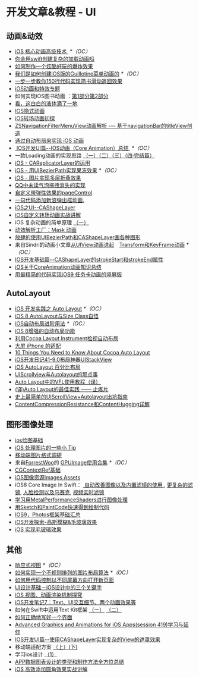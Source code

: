 # 开发文章&教程 - UI
## 动画&动效
- [iOS 核心动画高级技术 ][1] _\*（OC）_
- [你会用swift创建复杂的加载动画吗][2]
- [如何制作一个炫酷好玩的爆炸效果][3]
- [我们是如何创建iOS版的Guillotine菜单动画的][4] _\*（OC）_
- [一步一步教你150行代码实现简书滑动返回效果][5]
- [iOS动画和特效专题][6]
- 如何实现iOS图书动画 ：[第1部分][7][第2部分][8]
- [看，这白白的液体滴了一地][9]
- [IOS隐式动画][10]
- [iOS转场动画初探][11]
- [ZSNavigationFilterMenuView动画解析 --- 基于navigationBar的titleView创造][12]
- [通过自动布局来实现 iOS 动画][13]
- [ IOS开发UI篇--IOS动画（Core Animation）总结 ][14] _\*（OC）_
- 一款Loading动画的实现思路 [（一）][15][（二）][16][（三）][17][（四·完结篇）][18]
- [iOS - CAReplicatorLayer的运用][19]
- [iOS - 用UIBezierPath实现果冻效果][20] _\*（OC）_
- [iOS - 图片实现多层折叠效果][21]
- [QQ中未读气泡拖拽消失的实现][22]
- [自定义带弹性效果的pageControl][23]
- [一句代码添加新浪弹出框动画.][24]
- [iOS之UI--CAShapeLayer][25]
- [iOS自定义转场动画实战讲解][26]
- iOS 复杂动画的简单原理 [（一）][27]
- [动效解析工厂：Mask 动画][28]
- [放肆的使用UIBezierPath和CAShapeLayer画各种图形][29]
- 来自Sindri的动画小文章[从UIView动画说起][30]　[Transform和KeyFrame动画][31] _\*（OC）_
- [IOS开发基础篇--CAShapeLayer的strokeStart和strokeEnd属性][32]
- [iOS关于CoreAnimation动画知识总结][33]
- [用最精简的代码实现iOS9 任务卡动画的竖屏版][34]

## AutoLayout
- [iOS 开发实践之 Auto Layout][35] _\*（OC）_
- [iOS 8 AutoLayout与Size Class自悟][36]
- [iOS自动布局进阶用法][37] _\*（OC）_
- [iOS 8增强的自动布局功能][38]
- [利用Cocoa Layout Instrument检视自动布局][39]
- [大屏 iPhone 的适配][40]
- [10 Things You Need to Know About Cocoa Auto Layout][41]
- [iOS开发日记41-9.0布局神器UIStackView][42]
- [iOS AutoLayout 百分比布局][43]
- [UIScrollview与Autolayout的那点事][44]
- [Auto Layout中的VFL使用教程（译）][45]
- [(译)Auto Layout的最佳实践 —— 止疼片][46]
- [史上最简单的UIScrollView+Autolayout出坑指南][47]
- [ContentCompressionResistance和ContentHugging详解][48]

## 图形图像处理
- [ios绘图基础][49]
- [iOS 处理图片的一些小 Tip][50]
- [移动端图片格式调研][51]
- 来自[ForrestWoo][52]的 [GPUImage使用合集][53] _\*（OC）_ 
- [CGContextRef基础][54]
- [iOS图像资源Images Assets][55]
- iOS8 Core Image In Swift： [ 自动改善图像以及内置滤镜的使用 ][56], [更复杂的滤镜][57], [人脸检测以及马赛克][58], [视频实时滤镜][59]
- [学习用MetalPerformanceShaders进行图像处理][60]
- [用Sketch和PaintCode快速得到绘制代码][61]
- [IOS9，Photos框架基础汇总][62]
- [iOS开发探索-高斯模糊&毛玻璃效果][63]
- [iOS 实现毛玻璃效果][64]

## 其他
- [响应式视图][65] _\*（OC）_
- [如何实现一个不规则排列的图片布局算法][66] _\*（OC）_
- [如何用代码控制以不同屏幕方向打开新页面][67]
- [UI设计基础－iOS设计中的三个关键字][68]
- [iOS 视图、动画渲染机制探究][69]
- [iOS开发笔记7：Text、UI交互细节、两个动画效果等][70]
- 如何在Swift中运用Text Kit框架 [（一）][71] [（二）][72]
- [如何正确地写好一个界面][73]
- [Advanced Graphics and Animations for iOS Apps(session 419)学习与延伸][74]
- [IOS开发UI篇--使用CAShapeLayer实现复杂的View的遮罩效果][75]
- 移动端适配方案 [（上）][76][(下)][77]
- 学习ios设计 [（1）][78]
- [APP数据图表设计的类型和制作方法全方位总结][79]
- [iOS 高效添加圆角效果实战讲解][80]

[1]:	http://wiki.jikexueyuan.com/project/ios-core-animation/
[2]:	http://www.cocoachina.com/swift/20150906/13327.html
[3]:	http://xxycode.com/ru-he-zhi-zuo-ge-xuan-ku-hao-wan-de-bao-zha-xiao-guo-2/
[4]:	http://hechen.info/2015/09/01/How-We-Created-Guillotine-Menu-Animation-for-iOS/
[5]:	http://www.jianshu.com/p/59be4551c418
[6]:	http://liuyanwei.jumppo.com/2015/10/29/iOS-animation-0.html
[7]:	http://www.devtf.cn/?p=1127 "如何实现iOS图书动画:第1部分"
[8]:	http://www.devtf.cn/?p=1129 "如何实现iOS图书动画-第2部分"
[9]:	http://pandara.xyz/2015/11/24/ios_water_drop/ "看，这白白的液体滴了一地"
[10]:	http://www.goofyy.com/blog/ios%e9%9a%90%e5%bc%8f%e5%8a%a8%e7%94%bb/ "IOS隐式动画"
[11]:	http://www.cnblogs.com/hxwj/p/5069806.html "iOS转场动画初探"
[12]:	http://www.jianshu.com/p/50f66a1136de "ZSNavigationFilterMenuView动画解析 --- 基于navigationBar的titleView创造"
[13]:	https://realm.io/cn/news/gotocph-marin-todorov-auto-layout-animations-ios/ "通过自动布局来实现 iOS 动画"
[14]:	http://blog.csdn.net/yixiangboy/article/details/47016829 "IOS开发UI篇--IOS动画（Core Animation）总结"
[15]:	http://www.jianshu.com/p/1c6a2de68753 "一款Loading动画的实现思路（一）"
[16]:	http://www.jianshu.com/p/0dac1208a7ad "一款Loading动画的实现思路（二）"
[17]:	http://www.jianshu.com/p/56448d3d3596 "一款Loading动画的实现思路（三）"
[18]:	http://www.jianshu.com/p/41f277682c91 "一款Loading动画的实现思路（四·完结篇）"
[19]:	http://www.jianshu.com/p/a927157ac62a "iOS - CAReplicatorLayer的运用"
[20]:	http://www.jianshu.com/p/21db20189c40 "iOS - 用UIBezierPath实现果冻效果"
[21]:	http://www.jianshu.com/p/4b26a1f641a3 "iOS - 图片实现多层折叠效果"
[22]:	http://www.cnblogs.com/CyanStone/p/5111178.html "QQ中未读气泡拖拽消失的实现（参照一位年轻牛B的博主的思路自己实现了一下）"
[23]:	http://www.cnblogs.com/CyanStone/p/5123759.html "自定义带弹性效果的pageControl"
[24]:	http://bihongbo.com/2015/08/19/sinaAnimation/ "一句代码添加新浪弹出框动画."
[25]:	http://www.cnblogs.com/goodboy-heyang/p/5185575.html "iOS之UI--CAShapeLayer"
[26]:	http://www.jianshu.com/p/ea0132738057 "iOS自定义转场动画实战讲解"
[27]:	http://www.jianshu.com/p/909ffa37dffa "iOS 复杂动画的简单原理（一）"
[28]:	http://www.jianshu.com/p/3c925a1609f8 "动效解析工厂：Mask 动画"
[29]:	http://www.jianshu.com/p/c5cbb5e05075 "放肆的使用UIBezierPath和CAShapeLayer画各种图形"
[30]:	http://www.jianshu.com/p/6e326068edeb "动画篇-从UIView动画说起"
[31]:	http://www.jianshu.com/p/a071bba99a1b "动画篇-Transform和KeyFrame动画"
[32]:	http://blog.csdn.net/yixiangboy/article/details/50662704 "IOS开发基础篇--CAShapeLayer的strokeStart和strokeEnd属性"
[33]:	http://www.cnblogs.com/wujy/p/5203995.html "iOS关于CoreAnimation动画知识总结"
[34]:	http://iosxxx.com/blog/2016-02-25-%E7%94%A8%E6%9C%80%E7%B2%BE%E7%AE%80%E7%9A%84%E5%AE%9E%E7%8E%B0iOS9-%E4%BB%BB%E5%8A%A1%E5%8D%A1%E5%8A%A8%E7%94%BB%E7%9A%84%E7%AB%96%E5%B1%8F%E7%89%88.html "用最精简的代码实现iOS9 任务卡动画的竖屏版"
[35]:	http://xuexuefeng.com/autolayout/
[36]:	http://www.hmttommy.com/2014/12/05/AutoLayout/
[37]:	http://www.cnblogs.com/dsxniubility/p/4266581.html
[38]:	http://mp.weixin.qq.com/s?__biz=MjM5OTM0MzIwMQ==&mid=206448996&idx=3&sn=895663ec96a8469820b54b6536975340#rd
[39]:	http://www.cocoachina.com/ios/20151105/13927.html
[40]:	http://blog.ibireme.com/2014/09/16/adapted_to_iphone6/ "大屏 iPhone 的适配"
[41]:	http://southpeak.github.io/blog/2015/08/31/translate-10-things-you-need-to-know-about-cocoa-auto-layout/
[42]:	http://www.cnblogs.com/Twisted-Fate/p/4923326.html "iOS开发日记41-9.0布局神器UIStackView"
[43]:	http://liumh.com/2015/09/27/ios-autolayout-multiplier/ "iOS AutoLayout 百分比布局"
[44]:	http://adad184.com/2015/12/01/scrollview-under-autolayout/ "UIScrollview与Autolayout的那点事"
[45]:	http://mmmmmax.wang/2015/12/11/Auto-Layout-Visual-Format-Language-Tutorial/ "Auto Layout中的VFL使用教程（译）"
[46]:	http://www.calios.gq/2015/12/14/%EF%BC%BB%E8%AF%91%EF%BC%BDAuto-Layout%E7%9A%84%E6%9C%80%E4%BD%B3%E5%AE%9E%E8%B7%B5-%E2%80%94%E2%80%94-%E6%AD%A2%E7%96%BC%E7%89%87/ "［译］Auto Layout的最佳实践 —— 止疼片"
[47]:	http://bestswifter.com/blog/2015/12/21/shi-shang-zui-jian-dan-de-uiscrollview-plus-autolayoutchu-keng-zhi-nan/ "史上最简单的UIScrollView+Autolayout出坑指南"
[48]:	http://summertreee.github.io/blog/2015/12/13/contentcompressionresistancehe-contenthuggingxiang-jie/ "ContentCompressionResistance和ContentHugging详解"
[49]:	http://liuyanwei.jumppo.com/2015/07/25/ios-draw-base.html
[50]:	http://blog.ibireme.com/2015/11/02/ios_image_tips/ "iOS 处理图片的一些小 Tip"
[51]:	http://blog.ibireme.com/2015/11/02/mobile_image_benchmark/
[52]:	http://www.cnblogs.com/salam/ "ForrestWoo"
[53]:	http://www.cnblogs.com/salam/tag/GPUImage/
[54]:	https://mp.weixin.qq.com/s?__biz=MzAwMjYwMTAwNw==&mid=402342027&idx=1&sn=ba413699626cf1880e33f10a183a343c&scene=1&srcid=1130XiEHdiK5oNxdxzzL7CD7&key=ff7411024a07f3eb866bf44c61ee35e19fa0fb581392747ff93ab9adcc0007fb6f5d843d1fe8cf93ac2be933ed3575de&ascene=0&uin=MjY5MzMxNTMwMQ%3D%3D
[55]:	http://www.cnblogs.com/jgCho/p/5089009.html "iOS图像资源Images Assets"
[56]:	http://blog.csdn.net/zhangao0086/article/details/39012231 "自动改善图像以及内置滤镜的使用"
[57]:	http://blog.csdn.net/zhangao0086/article/details/39120331 "iOS8 Core Image In Swift：更复杂的滤镜"
[58]:	http://blog.csdn.net/zhangao0086/article/details/39253707 "iOS8 Core Image In Swift：人脸检测以及马赛克"
[59]:	http://blog.csdn.net/zhangao0086/article/details/39433519 "iOS8 Core Image In Swift：视频实时滤镜"
[60]:	http://www.jianshu.com/p/b1f242cfe9ee "学习用MetalPerformanceShaders进行图像处理"
[61]:	http://www.jianshu.com/p/d01110c80495 "用Sketch和PaintCode快速得到绘制代码"
[62]:	http://ms.csdn.net/geek/56031
[63]:	http://www.jianshu.com/p/6dd0eab888a6 "iOS开发探索-高斯模糊&毛玻璃效果"
[64]:	http://www.cnblogs.com/arvin-sir/p/5131358.html "iOS 实现毛玻璃效果"
[65]:	http://objccn.io/issue-22-5/
[66]:	http://kittenyang.com/layout-algorithm
[67]:	https://lvwenhan.com/ios/458.html
[68]:	http://www.cocoachina.com/design/20151214/14680.html
[69]:	http://segmentfault.com/a/1190000004164291 "iOS 视图、动画渲染机制探究"
[70]:	http://www.cnblogs.com/colinhou/p/5062502.html "iOS开发笔记7：Text、UI交互细节、两个动画效果等"
[71]:	http://www.devtalking.com/articles/text-kit-tutorial-in-swift-1/ "如何在Swift中运用Text Kit框架（一） October 31, 2014"
[72]:	http://www.devtalking.com/articles/text-kit-tutorial-in-swift-2/ "如何在Swift中运用Text Kit框架（二） December 11, 2014"
[73]:	http://oncenote.com/2015/12/08/How-to-build-UI/ "如何正确地写好一个界面"
[74]:	https://github.com/100mango/zen/blob/master/WWDC%E5%BF%83%E5%BE%97%EF%BC%9AAdvanced%20Graphics%20and%20Animations%20for%20iOS%20Apps/Advanced%20Graphics%20and%20Animations%20for%20iOS%20Apps.md
[75]:	http://blog.csdn.net/yixiangboy/article/details/50485250 "IOS开发UI篇--使用CAShapeLayer实现复杂的View的遮罩效果"
[76]:	https://github.com/riskers/blog/issues/17?hmsr=toutiao.io&utm_medium=toutiao.io&utm_source=toutiao.io
[77]:	https://github.com/riskers/blog/issues/18 "移动端适配方案(下)"
[78]:	http://www.cnblogs.com/themachine/p/5180103.html "学习ios设计（1）"
[79]:	http://www.uisdc.com/app-chart-design-summary "APP数据图表设计的类型和制作方法全方位总结"
[80]:	http://www.jianshu.com/p/f970872fdc22 "iOS 高效添加圆角效果实战讲解"